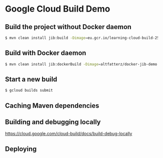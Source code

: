 # Google Cloud Build Demo

## Build the project without Docker daemon

```bash
$ mvn clean install jib:build -Dimage=eu.gcr.io/learning-cloud-build-251912/cloud-build-demo
```

## Build with Docker daemon

```bash
$ mvn clean install jib:dockerBuild -Dimage=altfatterz/docker-jib-demo
```

## Start a new build

```bash
$ gcloud builds submit
```

## Caching Maven dependencies

## Building and debugging locally

https://cloud.google.com/cloud-build/docs/build-debug-locally


## Deploying

